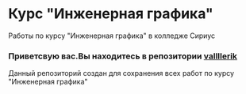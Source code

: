 # Курс "Инженерная графика"
 Работы по курсу "Инженерная графика" в колледже Сириус

### Приветсвую вас.Вы находитесь в репозитории [vallllerik](https://github.com/vallllerik)

Данный репозиторий создан для сохранения всех работ по курсу "Инженерная графика"
